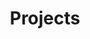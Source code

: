 ---
title: Projects
menu:
    sidebar:
        name: Projects
        identifier: projects
        weight: 300
---